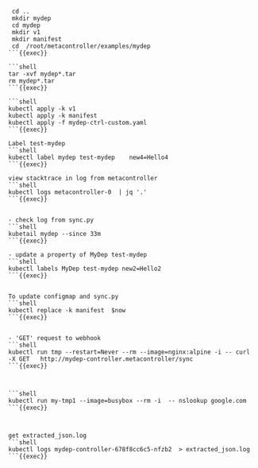 

```shell
 cd ..
 mkdir mydep
 cd mydep
 mkdir v1
 mkdir manifest
 cd  /root/metacontroller/examples/mydep
```{{exec}}

```shell
tar -xvf mydep*.tar
rm mydep*.tar
```{{exec}}

```shell
kubectl apply -k v1
kubectl apply -k manifest
kubectl apply -f mydep-ctrl-custom.yaml 
```{{exec}}

Label test-mydep
```shell
kubectl label mydep test-mydep    new4=Hello4
```{{exec}}

view stacktrace in log from metacontroller
```shell
kubectl logs metacontroller-0  | jq '.'
```{{exec}}


- check log from sync.py
```shell
kubetail mydep --since 33m
```{{exec}}

- update a property of MyDep test-mydep
```shell
kubectl labels MyDep test-mydep new2=Hello2
```{{exec}}


To update configmap and sync.py
```shell
kubectl replace -k manifest  $now
```{{exec}}


- 'GET' request to webhook
```shell
kubectl run tmp --restart=Never --rm --image=nginx:alpine -i -- curl   -X GET   http://mydep-controller.metacontroller/sync
```{{exec}}


 
```shell
kubectl run my-tmp1 --image=busybox --rm -i  -- nslookup google.com
```{{exec}}



get extracted_json.log
```shell
kubectl logs mydep-controller-678f8cc6c5-nfzb2  > extracted_json.log
```{{exec}}
